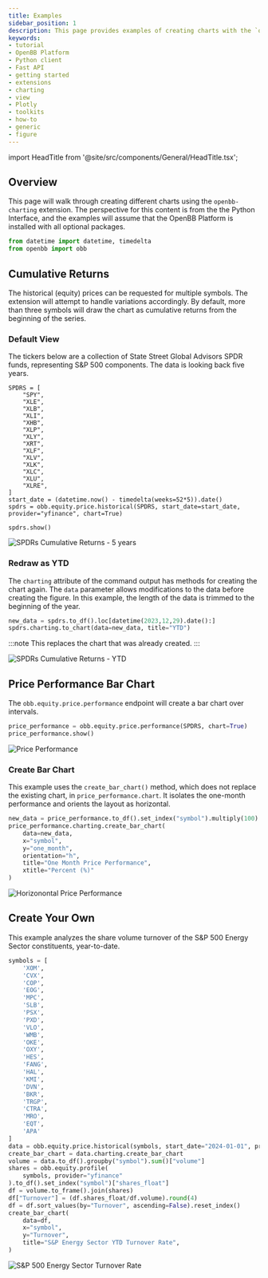 ```yaml
---
title: Examples
sidebar_position: 1
description: This page provides examples of creating charts with the `openbb-charting` extension.
keywords:
- tutorial
- OpenBB Platform
- Python client
- Fast API
- getting started
- extensions
- charting
- view
- Plotly
- toolkits
- how-to
- generic
- figure
---
```


import HeadTitle from '@site/src/components/General/HeadTitle.tsx';

<HeadTitle title="Examples - OpenBB Charting - Extensions | OpenBB Platform Docs" />

## Overview

This page will walk through creating different charts using the `openbb-charting` extension.
The perspective for this content is from the the Python Interface,
and the examples will assume that the OpenBB Platform is installed with all optional packages.

```python
from datetime import datetime, timedelta
from openbb import obb
```

## Cumulative Returns

The historical (equity) prices can be requested for multiple symbols.
The extension will attempt to handle variations accordingly.
By default, more than three symbols will draw the chart as cumulative returns from the beginning of the series.

### Default View

The tickers below are a collection of State Street Global Advisors SPDR funds, representing S&P 500 components.
The data is looking back five years.

```
SPDRS = [
    "SPY",
    "XLE",
    "XLB",
    "XLI",
    "XHB",
    "XLP",
    "XLY",
    "XRT",
    "XLF",
    "XLV",
    "XLK",
    "XLC",
    "XLU",
    "XLRE",
]
start_date = (datetime.now() - timedelta(weeks=52*5)).date()
spdrs = obb.equity.price.historical(SPDRS, start_date=start_date, provider="yfinance", chart=True)

spdrs.show()
```

![SPDRs Cumulative Returns - 5 years](https://github.com/OpenBB-finance/OpenBBTerminal/assets/85772166/8884f4ed-b09c-4161-9dc6-87ad66d9fc8b)

### Redraw as YTD

The `charting` attribute of the command output has methods for creating the chart again.
The `data` parameter allows modifications to the data before creating the figure.
In this example, the length of the data is trimmed to the beginning of the year.

```python
new_data = spdrs.to_df().loc[datetime(2023,12,29).date():]
spdrs.charting.to_chart(data=new_data, title="YTD")
```

:::note
This replaces the chart that was already created.
:::

![SPDRs Cumulative Returns - YTD](https://github.com/OpenBB-finance/OpenBBTerminal/assets/85772166/22ed2588-1098-4712-aec1-54dd22c324ef)

## Price Performance Bar Chart

The `obb.equity.price.performance` endpoint will create a bar chart over intervals.

```python
price_performance = obb.equity.price.performance(SPDRS, chart=True)
price_performance.show()
```

![Price Performance](https://github.com/OpenBB-finance/OpenBBTerminal/assets/85772166/0de3260d-7fce-490b-90e1-bdfa38d6ab23)

### Create Bar Chart

This example uses the `create_bar_chart()` method, which does not replace the existing chart, in `price_performance.chart`.
It isolates the one-month performance and orients the layout as horizontal.

```python
new_data = price_performance.to_df().set_index("symbol").multiply(100).reset_index()
price_performance.charting.create_bar_chart(
    data=new_data,
    x="symbol",
    y="one_month",
    orientation="h",
    title="One Month Price Performance",
    xtitle="Percent (%)"
)
```

![Horizonontal Price Performance](https://github.com/OpenBB-finance/OpenBBTerminal/assets/85772166/8da01f73-d7a8-4168-846a-9fa9ed6a0e39)

## Create Your Own

This example analyzes the share volume turnover of the S&P 500 Energy Sector constituents, year-to-date.

```python
symbols = [
    'XOM',
    'CVX',
    'COP',
    'EOG',
    'MPC',
    'SLB',
    'PSX',
    'PXD',
    'VLO',
    'WMB',
    'OKE',
    'OXY',
    'HES',
    'FANG',
    'HAL',
    'KMI',
    'DVN',
    'BKR',
    'TRGP',
    'CTRA',
    'MRO',
    'EQT',
    'APA'
]
data = obb.equity.price.historical(symbols, start_date="2024-01-01", provider="yfinance")
create_bar_chart = data.charting.create_bar_chart
volume = data.to_df().groupby("symbol").sum()["volume"]
shares = obb.equity.profile(
    symbols, provider="yfinance"
).to_df().set_index("symbol")["shares_float"]
df = volume.to_frame().join(shares)
df["Turnover"] = (df.shares_float/df.volume).round(4)
df = df.sort_values(by="Turnover", ascending=False).reset_index()
create_bar_chart(
    data=df,
    x="symbol",
    y="Turnover",
    title="S&P Energy Sector YTD Turnover Rate",
)
```
![S&P 500 Energy Sector Turnover Rate](https://github.com/OpenBB-finance/OpenBBTerminal/assets/85772166/4f59eb36-e637-4a54-87ab-e730e43baf8d)

